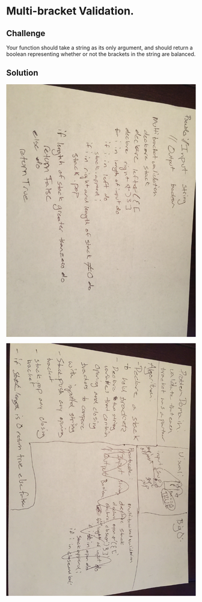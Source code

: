 # Multi-bracket Validation.

## Challenge
Your function should take a string as its only argument, and should return a boolean representing whether or not the brackets in the string are balanced.

## Solution
![](../../assets/bracketval.JPG)

![](../../assets/bracketval2.JPG)